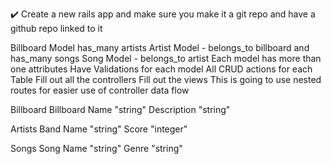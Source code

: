 ✔️ Create a new rails app and make sure you make it a git repo and have a github repo linked to it

Billboard Model   has_many artists
Artist Model - belongs_to billboard  and has_many songs
Song Model - belongs_to artist
Each model has more than one attributes
Have Validations for each model
All CRUD actions for each Table
Fill out all the controllers
Fill out the views
This is going to use nested routes for easier use of controller data flow

Billboard
  Billboard Name "string"
  Description "string"

Artists
  Band Name "string"
  Score "integer"

Songs
  Song Name "string"
  Genre "string"

